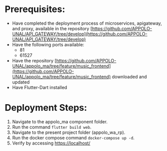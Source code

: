 # Prerequisites:
- Have completed the deployment process of microservices, apigateway, and proxy, available in the repository [https://github.com/APPOLO-UNAL/API_GATEWAY/tree/develop](https://github.com/APPOLO-UNAL/API_GATEWAY/tree/develop)
- Have the following ports available:
    - 81
    - 61527
- Have the repository [https://github.com/APPOLO-UNAL/appolo_ma/tree/feature/music_frontend](https://github.com/APPOLO-UNAL/appolo_ma/tree/feature/music_frontend) downloaded and updated
- Have Flutter-Dart installed

# Deployment Steps:
1. Navigate to the appolo_ma component folder.
2. Run the command `flutter build web`.
3. Navigate to the present project folder (appolo_wa_rp).
4. Run the docker compose command `docker-compose up -d`.
5. Verify by accessing [https://localhost/](https://localhost/)